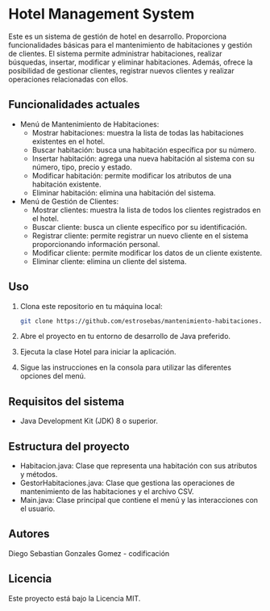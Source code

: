 # Hotel Management System

Este es un sistema de gestión de hotel en desarrollo. Proporciona funcionalidades básicas para el mantenimiento de habitaciones y gestión de clientes. El sistema permite administrar habitaciones, realizar búsquedas, insertar, modificar y eliminar habitaciones. Además, ofrece la posibilidad de gestionar clientes, registrar nuevos clientes y realizar operaciones relacionadas con ellos.

## Funcionalidades actuales

- Menú de Mantenimiento de Habitaciones:
   - Mostrar habitaciones: muestra la lista de todas las habitaciones existentes en el hotel.
   - Buscar habitación: busca una habitación específica por su número.
   - Insertar habitación: agrega una nueva habitación al sistema con su número, tipo, precio y estado.
   - Modificar habitación: permite modificar los atributos de una habitación existente.
   - Eliminar habitación: elimina una habitación del sistema.
- Menú de Gestión de Clientes:
   - Mostrar clientes: muestra la lista de todos los clientes registrados en el hotel.
   - Buscar cliente: busca un cliente específico por su identificación.
   - Registrar cliente: permite registrar un nuevo cliente en el sistema proporcionando información personal.
   - Modificar cliente: permite modificar los datos de un cliente existente.
   - Eliminar cliente: elimina un cliente del sistema.

## Uso

1. Clona este repositorio en tu máquina local:

   ```bash
   git clone https://github.com/estrosebas/mantenimiento-habitaciones.git
2. Abre el proyecto en tu entorno de desarrollo de Java preferido.

3. Ejecuta la clase Hotel para iniciar la aplicación.

4. Sigue las instrucciones en la consola para utilizar las diferentes opciones del menú.

## Requisitos del sistema

- Java Development Kit (JDK) 8 o superior.

## Estructura del proyecto

- Habitacion.java: Clase que representa una habitación con sus atributos y métodos.
- GestorHabitaciones.java: Clase que gestiona las operaciones de mantenimiento de las habitaciones y el archivo CSV.
- Main.java: Clase principal que contiene el menú y las interacciones con el usuario.

## Autores 

Diego Sebastian Gonzales Gomez - codificación

## Licencia

Este proyecto está bajo la Licencia MIT.

